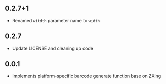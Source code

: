 ## 0.2.7+1

* Renamed `witdth` parameter name to `width`

## 0.2.7
* Update LICENSE and cleaning up code

## 0.0.1

* Implements platform-specific barcode generate function base on ZXing
